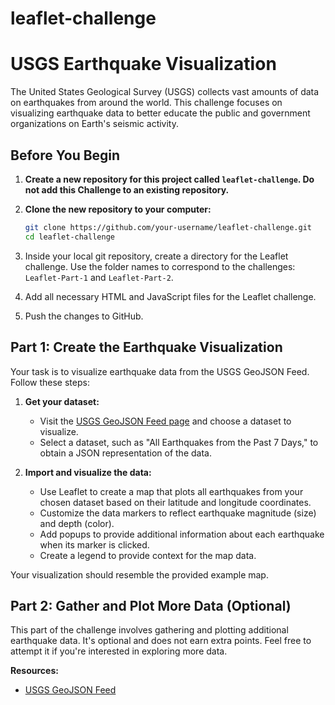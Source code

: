 # leaflet-challenge

# USGS Earthquake Visualization

The United States Geological Survey (USGS) collects vast amounts of data on earthquakes from around the world. This challenge focuses on visualizing earthquake data to better educate the public and government organizations on Earth's seismic activity.

## Before You Begin

1. **Create a new repository for this project called `leaflet-challenge`. Do not add this Challenge to an existing repository.**
   
2. **Clone the new repository to your computer:**

   ```sh
   git clone https://github.com/your-username/leaflet-challenge.git
   cd leaflet-challenge
   
3. Inside your local git repository, create a directory for the Leaflet challenge. Use the folder names to correspond to the challenges: `Leaflet-Part-1` and `Leaflet-Part-2`.

4. Add all necessary HTML and JavaScript files for the Leaflet challenge.

5. Push the changes to GitHub.

## Part 1: Create the Earthquake Visualization

Your task is to visualize earthquake data from the USGS GeoJSON Feed. Follow these steps:

1. **Get your dataset:**
   - Visit the [USGS GeoJSON Feed page](https://earthquake.usgs.gov/earthquakes/feed/v1.0/geojson.php) and choose a dataset to visualize.
   - Select a dataset, such as "All Earthquakes from the Past 7 Days," to obtain a JSON representation of the data.

2. **Import and visualize the data:**
   - Use Leaflet to create a map that plots all earthquakes from your chosen dataset based on their latitude and longitude coordinates.
   - Customize the data markers to reflect earthquake magnitude (size) and depth (color).
   - Add popups to provide additional information about each earthquake when its marker is clicked.
   - Create a legend to provide context for the map data.

Your visualization should resemble the provided example map.

## Part 2: Gather and Plot More Data (Optional)

This part of the challenge involves gathering and plotting additional earthquake data. It's optional and does not earn extra points. Feel free to attempt it if you're interested in exploring more data.

**Resources:**
- [USGS GeoJSON Feed](https://earthquake.usgs.gov/earthquakes/feed/v1.0/geojson.php)
